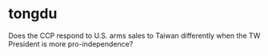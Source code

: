 # tongdu
Does the CCP respond to U.S. arms sales to Taiwan differently when the TW President is more pro-independence?
